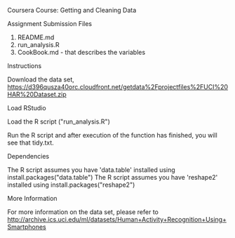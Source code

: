 Coursera Course: Getting and Cleaning Data

Assignment Submission Files

1. README.md
2. run_analysis.R
3. CookBook.md - that describes the variables

Instructions

Download the data set, https://d396qusza40orc.cloudfront.net/getdata%2Fprojectfiles%2FUCI%20HAR%20Dataset.zip

Load RStudio

Load the R script ("run_analysis.R")

Run the R script and after execution of the function has finished, you will see that tidy.txt.

Dependencies

The R script assumes you have 'data.table' installed using install.packages("data.table")
The R script assumes you have 'reshape2' installed using install.packages("reshape2")

More Information

For more information on the data set, please refer to http://archive.ics.uci.edu/ml/datasets/Human+Activity+Recognition+Using+Smartphones
